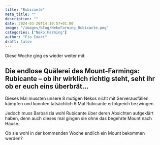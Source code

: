 ```yaml
---
title: "Rubicante"
meta_title: ""
description: ""
date: 2024-03-26T14:10:57+01:00
image: "/images/blog/NekoFarming_Rubicante.png"
categories: ["Neko:Farming"]
author: "Fio Inari"
draft: false
---
```


Diese Woche ging es wieder weiter mit:

<!--more-->

## Die endlose Quälerei des Mount-Farmings: Rubicante – ob ihr wirklich richtig steht, seht ihr ob er euch eins überbrät…

Dieses Mal mussten unsere 8 mutigen Nekos nicht mit Serverausfällen kämpfen und konnten tatsächlich 6 Mal Rubicante erfolgreich bezwingen.

Jedoch muss Barbarizia wohl Rubicante über deren Absichten aufgeklärt haben, denn auch dieses mal gingen sie ohne das begehrte Mount nach Hause. 

Ob sie wohl in der kommenden Woche endlich ein Mount bekommen werden?